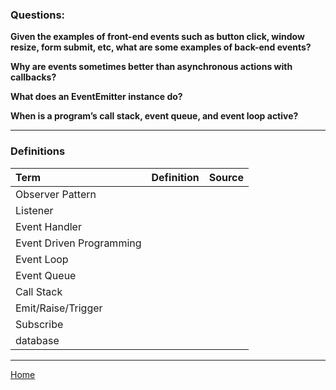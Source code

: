 ### Questions:

**Given the examples of front-end events such as button click, window resize, form submit, etc, what are some examples of back-end events?**



**Why are events sometimes better than asynchronous actions with callbacks?**



**What does an EventEmitter instance do?**



**When is a program’s call stack, event queue, and event loop active?**



---

### Definitions

|Term|Definition|Source|
|:--|:-:|--:|
|Observer Pattern|||
|Listener|||
|Event Handler|||
|Event Driven Programming|||
|Event Loop|||
|Event Queue|||
|Call Stack|||
|Emit/Raise/Trigger|||
|Subscribe|||
|database|||

---

[Home](https://jchinzi.github.io/reading-notes/)
